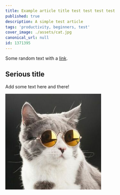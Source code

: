```yaml
---
title: Example article title test test test test
published: true 
description: A simple test article
tags: 'productivity, beginners, test'
cover_image: ./assets/cat.jpg
canonical_url: null
id: 1371395
---
```


Some random text with a [link](https://code.visualstudio.com).

## Serious title

Add some text here and there!

![and some pictures too](./assets/cat.jpg)

